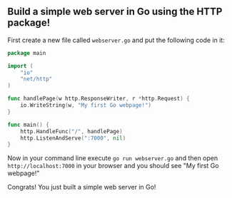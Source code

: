 ## Build a simple web server in Go using the HTTP package!

First create a new file called `webserver.go` and put the following code in it:

```go
package main

import (
	"io"
	"net/http"
)

func handlePage(w http.ResponseWriter, r *http.Request) {
	io.WriteString(w, "My first Go webpage!")
}

func main() {
	http.HandleFunc("/", handlePage)
	http.ListenAndServe(":7000", nil)
}
```
Now in your command line execute `go run webserver.go` and then open `http://localhost:7000` in your browser and you should see "My first Go webpage!"

Congrats! You just built a simple web server in Go!


